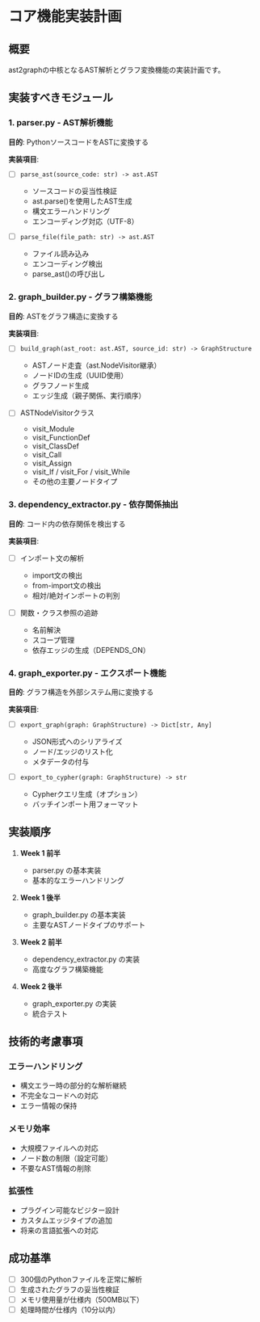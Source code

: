 # コア機能実装計画

## 概要
ast2graphの中核となるAST解析とグラフ変換機能の実装計画です。

## 実装すべきモジュール

### 1. parser.py - AST解析機能
**目的**: PythonソースコードをASTに変換する

**実装項目**:
- [ ] `parse_ast(source_code: str) -> ast.AST`
  - ソースコードの妥当性検証
  - ast.parse()を使用したAST生成
  - 構文エラーハンドリング
  - エンコーディング対応（UTF-8）

- [ ] `parse_file(file_path: str) -> ast.AST`
  - ファイル読み込み
  - エンコーディング検出
  - parse_ast()の呼び出し

### 2. graph_builder.py - グラフ構築機能
**目的**: ASTをグラフ構造に変換する

**実装項目**:
- [ ] `build_graph(ast_root: ast.AST, source_id: str) -> GraphStructure`
  - ASTノード走査（ast.NodeVisitor継承）
  - ノードIDの生成（UUID使用）
  - グラフノード生成
  - エッジ生成（親子関係、実行順序）

- [ ] ASTNodeVisitorクラス
  - visit_Module
  - visit_FunctionDef
  - visit_ClassDef
  - visit_Call
  - visit_Assign
  - visit_If / visit_For / visit_While
  - その他の主要ノードタイプ

### 3. dependency_extractor.py - 依存関係抽出
**目的**: コード内の依存関係を検出する

**実装項目**:
- [ ] インポート文の解析
  - import文の検出
  - from-import文の検出
  - 相対/絶対インポートの判別

- [ ] 関数・クラス参照の追跡
  - 名前解決
  - スコープ管理
  - 依存エッジの生成（DEPENDS_ON）

### 4. graph_exporter.py - エクスポート機能
**目的**: グラフ構造を外部システム用に変換する

**実装項目**:
- [ ] `export_graph(graph: GraphStructure) -> Dict[str, Any]`
  - JSON形式へのシリアライズ
  - ノード/エッジのリスト化
  - メタデータの付与

- [ ] `export_to_cypher(graph: GraphStructure) -> str`
  - Cypherクエリ生成（オプション）
  - バッチインポート用フォーマット

## 実装順序

1. **Week 1 前半**
   - parser.py の基本実装
   - 基本的なエラーハンドリング

2. **Week 1 後半**
   - graph_builder.py の基本実装
   - 主要なASTノードタイプのサポート

3. **Week 2 前半**
   - dependency_extractor.py の実装
   - 高度なグラフ構築機能

4. **Week 2 後半**
   - graph_exporter.py の実装
   - 統合テスト

## 技術的考慮事項

### エラーハンドリング
- 構文エラー時の部分的な解析継続
- 不完全なコードへの対応
- エラー情報の保持

### メモリ効率
- 大規模ファイルへの対応
- ノード数の制限（設定可能）
- 不要なAST情報の削除

### 拡張性
- プラグイン可能なビジター設計
- カスタムエッジタイプの追加
- 将来の言語拡張への対応

## 成功基準
- [ ] 300個のPythonファイルを正常に解析
- [ ] 生成されたグラフの妥当性検証
- [ ] メモリ使用量が仕様内（500MB以下）
- [ ] 処理時間が仕様内（10分以内）